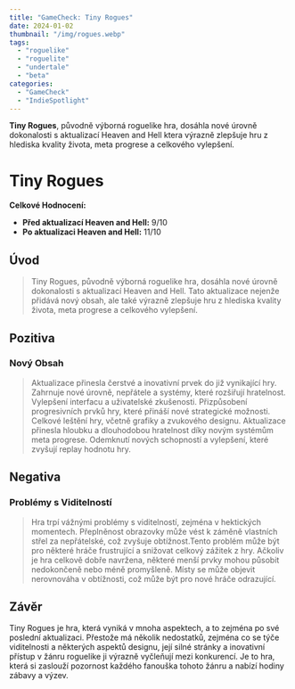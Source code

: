 ```yaml
---
title: "GameCheck: Tiny Rogues"
date: 2024-01-02
thumbnail: "/img/rogues.webp"
tags:
  - "roguelike"
  - "roguelite"
  - "undertale"
  - "beta"
categories:
  - "GameCheck"
  - "IndieSpotlight"
---
```


**Tiny Rogues**, původně výborná roguelike hra, dosáhla nové úrovně dokonalosti s aktualizací Heaven and Hell ktera výrazně zlepšuje hru z hlediska kvality života, meta progrese a celkového vylepšení.

<!--more-->

# Tiny Rogues

**Celkové Hodnocení:**

- **Před aktualizací Heaven and Hell:** 9/10
- **Po aktualizaci Heaven and Hell:** 11/10

## Úvod

> Tiny Rogues, původně výborná roguelike hra, dosáhla nové úrovně dokonalosti s aktualizací Heaven and Hell. Tato aktualizace nejenže přidává nový obsah, ale také výrazně zlepšuje hru z hlediska kvality života, meta progrese a celkového vylepšení.

## Pozitiva

### Nový Obsah

> Aktualizace přinesla čerstvé a inovativní prvek do již vynikající hry. Zahrnuje nové úrovně, nepřátele a systémy, které rozšiřují hratelnost. Vylepšení interfacu a uživatelské zkušenosti. Přizpůsobení progresivních prvků hry, které přináší nové strategické možnosti. Celkové leštění hry, včetně grafiky a zvukového designu. Aktualizace přinesla hloubku a dlouhodobou hratelnost díky novým systémům meta progrese. Odemknutí nových schopností a vylepšení, které zvyšují replay hodnotu hry.

## Negativa

### Problémy s Viditelností

> Hra trpí vážnými problémy s viditelností, zejména v hektických momentech. Přeplněnost obrazovky může vést k záměně vlastních střel za nepřátelské, což zvyšuje obtížnost.Tento problém může být pro některé hráče frustrující a snižovat celkový zážitek z hry. Ačkoliv je hra celkově dobře navržena, některé menší prvky mohou působit nedokončeně nebo méně promyšleně. Místy se může objevit nerovnováha v obtížnosti, což může být pro nové hráče odrazující.

## Závěr

Tiny Rogues je hra, která vyniká v mnoha aspektech, a to zejména po své poslední aktualizaci. Přestože má několik nedostatků, zejména co se týče viditelnosti a některých aspektů designu, její silné stránky a inovativní přístup v žánru roguelike ji výrazně vyčleňují mezi konkurencí. Je to hra, která si zaslouží pozornost každého fanouška tohoto žánru a nabízí hodiny zábavy a výzev.
